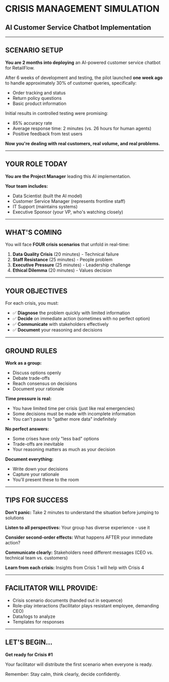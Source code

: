 # CRISIS MANAGEMENT SIMULATION
## AI Customer Service Chatbot Implementation

---

## SCENARIO SETUP

**You are 2 months into deploying** an AI-powered customer service chatbot for RetailFlow. 

After 6 weeks of development and testing, the pilot launched **one week ago** to handle approximately 30% of customer queries, specifically:
- Order tracking and status
- Return policy questions  
- Basic product information

Initial results in controlled testing were promising:
- 85% accuracy rate
- Average response time: 2 minutes (vs. 26 hours for human agents)
- Positive feedback from test users

**Now you're dealing with real customers, real volume, and real problems.**

---

## YOUR ROLE TODAY

**You are the Project Manager** leading this AI implementation.

**Your team includes:**
- Data Scientist (built the AI model)
- Customer Service Manager (represents frontline staff)
- IT Support (maintains systems)
- Executive Sponsor (your VP, who's watching closely)

---

## WHAT'S COMING

You will face **FOUR crisis scenarios** that unfold in real-time:

1. **Data Quality Crisis** (20 minutes) - Technical failure
2. **Staff Resistance** (25 minutes) - People problem
3. **Executive Pressure** (25 minutes) - Leadership challenge
4. **Ethical Dilemma** (20 minutes) - Values decision

---

## YOUR OBJECTIVES

For each crisis, you must:
- ✅ **Diagnose** the problem quickly with limited information
- ✅ **Decide** on immediate action (sometimes with no perfect option)
- ✅ **Communicate** with stakeholders effectively
- ✅ **Document** your reasoning and decisions

---

## GROUND RULES

**Work as a group:**
- Discuss options openly
- Debate trade-offs
- Reach consensus on decisions
- Document your rationale

**Time pressure is real:**
- You have limited time per crisis (just like real emergencies)
- Some decisions must be made with incomplete information
- You can't pause to "gather more data" indefinitely

**No perfect answers:**
- Some crises have only "less bad" options
- Trade-offs are inevitable
- Your reasoning matters as much as your decision

**Document everything:**
- Write down your decisions
- Capture your rationale
- You'll present these to the room

---

## TIPS FOR SUCCESS

**Don't panic:** Take 2 minutes to understand the situation before jumping to solutions

**Listen to all perspectives:** Your group has diverse experience - use it

**Consider second-order effects:** What happens AFTER your immediate action?

**Communicate clearly:** Stakeholders need different messages (CEO vs. technical team vs. customers)

**Learn from each crisis:** Insights from Crisis 1 will help with Crisis 4

---

## FACILITATOR WILL PROVIDE:

- Crisis scenario documents (handed out in sequence)
- Role-play interactions (facilitator plays resistant employee, demanding CEO)
- Data/logs to analyze
- Templates for responses

---

## LET'S BEGIN...

**Get ready for Crisis #1**

Your facilitator will distribute the first scenario when everyone is ready.

Remember: Stay calm, think clearly, decide confidently.